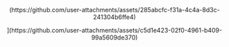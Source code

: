 

<p align="center">
(https://github.com/user-attachments/assets/285abcfc-f31a-4c4a-8d3c-241304b6ffe4)

</p>

<p align="center">
](https://github.com/user-attachments/assets/c5d1e423-02f0-4961-b409-99a5609de370)

</p>
